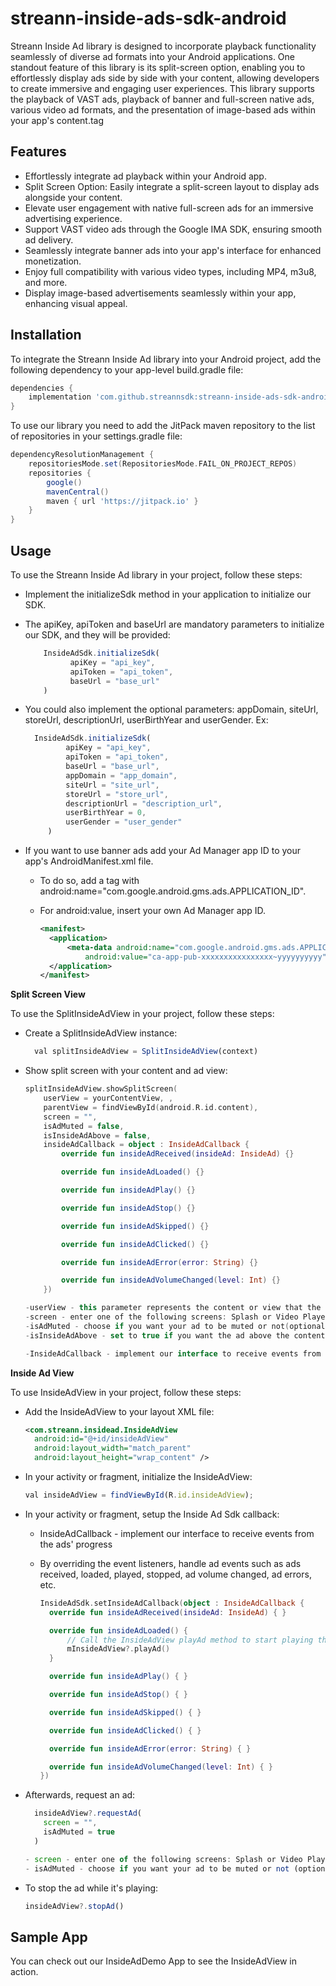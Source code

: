 # streann-inside-ads-sdk-android

Streann Inside Ad library is designed to incorporate playback functionality
seamlessly of diverse ad formats into your Android applications. One standout feature of this
library is its split-screen option, enabling you to effortlessly display ads side by side with your
content, allowing developers to create immersive and engaging user experiences. This library
supports the playback of VAST ads, playback of banner and full-screen native ads, various video
ad formats, and the presentation of image-based ads within your app's content.tag

## Features

- Effortlessly integrate ad playback within your Android app.
- Split Screen Option: Easily integrate a split-screen layout to display ads alongside your content.
- Elevate user engagement with native full-screen ads for an immersive advertising experience.
- Support VAST video ads through the Google IMA SDK, ensuring smooth ad delivery.
- Seamlessly integrate banner ads into your app's interface for enhanced monetization.
- Enjoy full compatibility with various video types, including MP4, m3u8, and more.
- Display image-based advertisements seamlessly within your app, enhancing visual appeal.

## Installation

To integrate the Streann Inside Ad library into your Android project, add the following dependency
to your app-level build.gradle file:

```gradle
dependencies {
    implementation 'com.github.streannsdk:streann-inside-ads-sdk-android:1.0.13'
}
```

To use our library you need to add the JitPack maven repository to the list of repositories
in your settings.gradle file:

```gradle
dependencyResolutionManagement {
    repositoriesMode.set(RepositoriesMode.FAIL_ON_PROJECT_REPOS)
    repositories {
        google()
        mavenCentral()
        maven { url 'https://jitpack.io' }
    }
}
```

## Usage

To use the Streann Inside Ad library in your project, follow these steps:

- Implement the initializeSdk method in your application to initialize our SDK.
- The apiKey, apiToken and baseUrl are mandatory parameters to initialize our SDK, and they will be
  provided:
  ```js
      InsideAdSdk.initializeSdk(
            apiKey = "api_key",
            apiToken = "api_token",
            baseUrl = "base_url"
      )

  ```

- You could also implement the optional parameters: appDomain, siteUrl, storeUrl, descriptionUrl,
  userBirthYear and userGender. Ex:
   ```js
     InsideAdSdk.initializeSdk(
            apiKey = "api_key",
            apiToken = "api_token",
            baseUrl = "base_url",
            appDomain = "app_domain",
            siteUrl = "site_url",
            storeUrl = "store_url",
            descriptionUrl = "description_url",
            userBirthYear = 0,
            userGender = "user_gender"
        )   
   ```

- If you want to use banner ads add your Ad Manager app ID to your app's AndroidManifest.xml file.
    - To do so, add a <meta-data> tag with android:name="com.google.android.gms.ads.APPLICATION_ID".
    - For android:value, insert your own Ad Manager app ID.

      ```xml
      <manifest>
        <application>
            <meta-data android:name="com.google.android.gms.ads.APPLICATION_ID"
                android:value="ca-app-pub-xxxxxxxxxxxxxxxx~yyyyyyyyyy" tools:replace="android:value" />
        </application>
      </manifest>
      ```

**Split Screen View**

To use the SplitInsideAdView in your project, follow these steps:

- Create a SplitInsideAdView instance:

    ```js
      val splitInsideAdView = SplitInsideAdView(context)
    ```

- Show split screen with your content and ad view:

    ```kotlin 
    splitInsideAdView.showSplitScreen(
        userView = yourContentView, ,
        parentView = findViewById(android.R.id.content),
        screen = "",
        isAdMuted = false,
        isInsideAdAbove = false,
        insideAdCallback = object : InsideAdCallback {
            override fun insideAdReceived(insideAd: InsideAd) {}
    
            override fun insideAdLoaded() {}
    
            override fun insideAdPlay() {}
    
            override fun insideAdStop() {}
    
            override fun insideAdSkipped() {}
    
            override fun insideAdClicked() {}
    
            override fun insideAdError(error: String) {}
    
            override fun insideAdVolumeChanged(level: Int) {}
        })
    
    -userView - this parameter represents the content or view that the user wants to display in the split screen
    -screen - enter one of the following screens: Splash or Video Player
    -isAdMuted - choose if you want your ad to be muted or not(optional parameter, default value: false)
    -isInsideAdAbove - set to true if you want the ad above the content(optional parameter, default value: false)
    
    -InsideAdCallback - implement our interface to receive events from the ads ' progress
    ```

**Inside Ad View**

To use InsideAdView in your project, follow these steps:

- Add the InsideAdView to your layout XML file:
  ```xml
  <com.streann.insidead.InsideAdView
    android:id="@+id/insideAdView"
    android:layout_width="match_parent"
    android:layout_height="wrap_content" />

- In your activity or fragment, initialize the InsideAdView:

  ```js
  val insideAdView = findViewById(R.id.insideAdView);
  ```

- In your activity or fragment, setup the Inside Ad Sdk callback:
    - InsideAdCallback - implement our interface to receive events from the ads' progress
    - By overriding the event listeners, handle ad events such as ads received, loaded, played,
      stopped, ad volume changed, ad errors, etc.

      ```kotlin
      InsideAdSdk.setInsideAdCallback(object : InsideAdCallback {
        override fun insideAdReceived(insideAd: InsideAd) { }
      
        override fun insideAdLoaded() {
            // Call the InsideAdView playAd method to start playing the ad
            mInsideAdView?.playAd()
        }
      
        override fun insideAdPlay() { }
      
        override fun insideAdStop() { }
      
        override fun insideAdSkipped() { }
      
        override fun insideAdClicked() { }
      
        override fun insideAdError(error: String) { }
      
        override fun insideAdVolumeChanged(level: Int) { }
      })
      ```

- Afterwards, request an ad:

  ```js
    insideAdView?.requestAd(
      screen = "",
      isAdMuted = true
    )
  
  - screen - enter one of the following screens: Splash or Video Player
  - isAdMuted - choose if you want your ad to be muted or not (optional parameter, default value: false)
    ```

- To stop the ad while it's playing:
  ```js
  insideAdView?.stopAd()
  ```

## Sample App

You can check out our InsideAdDemo App to see the InsideAdView in action.
